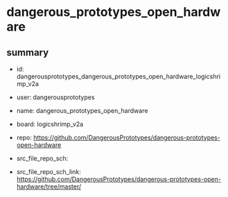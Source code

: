 # dangerous_prototypes_open_hardware
 
## summary 
* id: dangerousprototypes_dangerous_prototypes_open_hardware_logicshrimp_v2a
* user: dangerousprototypes
* name: dangerous_prototypes_open_hardware
* board: logicshrimp_v2a
* repo: https://github.com/DangerousPrototypes/dangerous-prototypes-open-hardware



* src_file_repo_sch: 
* src_file_repo_sch_link: https://github.com/DangerousPrototypes/dangerous-prototypes-open-hardware/tree/master/






